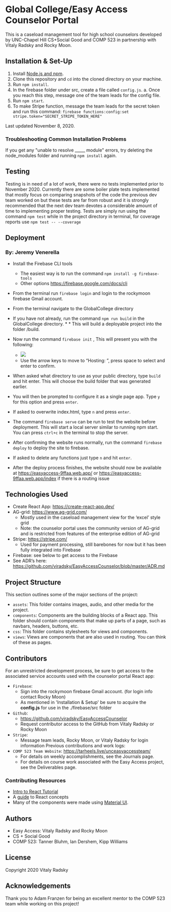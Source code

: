 # Global College/Easy Access Counselor Portal
This is a caseload management tool for high school counselors developed by UNC-Chapel Hill CS+Social Good and COMP 523 in partnership with Vitaly Radsky and Rocky Moon.

## Installation & Set-Up
1. Install [Node.js and npm](https://www.npmjs.com/get-npm).
2. Clone this repository and `cd` into the cloned directory on your machine.
3. Run `npm install`.
4. In the firebase folder under src, create a file called `config.js`.
a. Once you reach this step, message one of the team leads for the config file.
5. Run `npm start`.
6. To make Stripe function, message the team leads for the secret token and run this command: `firebase functions:config:set stripe.token="SECRET_STRIPE_TOKEN_HERE"`

Last updated November 8, 2020.

### Troubleshooting Common Installation Problems
If you get any "unable to resolve _____ module" errors, try deleting the node_modules folder and running `npm install` again.

## Testing
Testing is in need of a lot of work, there were no tests implemented prior to November 2020. Currently there are some boiler plate tests implemented that mostly focus on comparing snapshots of the code the previous dev team worked on but these tests are far from robust and it is strongly recommended that the next dev team devotes a considerable amount of time to implementing proper testing. Tests are simply run using the command `npm test` while in the project directory in terminal, for coverage reports use `npm test -- --coverage`

## Deployment
### By: Jeremy Venerella
* Install the Firebase CLI tools
   * The easiest way is to run the command `npm install -g firebase-tools`
   * Other options https://firebase.google.com/docs/cli
* From the terminal run `firebase login` and login to the rockymoon firebase Gmail account.
* From the terminal navigate to the GlobalCollege directory
* If you have not already, run the command `npm run build` in the GlobalCollege directory. * * This will build a deployable project into the folder /build.
* Now run the command `firebase init` , This will present you with the following: 

   * ![](https://lh3.googleusercontent.com/2oogcRZ7V-qSwjC-Mxo4-RrRgrXT8oTvOCatul-uymQlniN1_nU2S5iSCAPadjBNNj-z6tFXkYBs2xZXnZalnNRFmZlrbODFrUVN9UBok6vL3gaY6Op5zaGBVMyyP4XROnJpHjJm)
   * Use the arrow keys to move to “Hosting: ”, press space to select and enter to confirm.
* When asked what directory to use as your public directory, type `build` and hit enter. This will choose the build folder that was generated earlier.
* You will then be prompted to configure it as a single page app. Type `y` for this option and press `enter`.
* If asked to overwrite index.html, type `n` and press `enter`.
* The command `firebase serve` can be run to test the website before deployment. This will start a local server similar to running npm start. You can press `ctrl+c` in the terminal to stop the server.
* After confirming the website runs normally, run the command `firebase deploy` to deploy the site to firebase. 
* If asked to delete any functions just type `n` and hit `enter`. 
* After the deploy process finishes, the website should now be available at https://easyaccess-9ffaa.web.app/  or https://easyaccess-9ffaa.web.app/index if there is a routing issue

## Technologies Used
* Create React App:  https://create-react-app.dev/
* AG-grid: https://www.ag-grid.com/
   * Mostly used in the caseload management view for the ‘excel’ style grid
   * Note: the counselor portal uses the community version of AG-grid and is restricted from features of the enterprise edition of AG-grid
* Stripe: https://stripe.com/
   * Used for payment processing, still barebones for now but it has been fully integrated into Firebase
* Firebase: see below to get access to the Firebase
* See ADR’s here: https://github.com/viradsky/EasyAccessCounselor/blob/master/ADR.md

## Project Structure
This section outlines some of the major sections of the project:
* `assets`: This folder contains images, audio, and other media for the project.
* `components`: Components are the building blocks of a React app. This folder should contain components that make up parts of a page, such as navbars, headers, buttons, etc.
* `css`: This folder contains stylesheets for views and components.
* `views`: Views are components that are also used in routing. You can think of these as pages.

## Contributors
For an unrestricted development process, be sure to get access to the associated service accounts used with the counselor portal React app:
* `Firebase`:
    * Sign into the rockymoon firebase Gmail account. (for login info contact Rocky Moon)
    * As mentioned in 'Installation &  Setup' be sure to acquire the **config.js** for use in the ./firebase/src folder
* `Github`: 
    * https://github.com/viradsky/EasyAccessCounselor
    * Request contributor access to the GitHub from Vitaly Radsky or Rocky Moon 
* `Stripe`:  
    * Message team leads, Rocky Moon, or Vitaly Radsky for login information
Previous contributions and work logs: 
* `COMP 523 Team Website`: https://tarheels.live/unceasyaccessteam/
    * For details on weekly accomplishments, see the Journals page.
    * For details on course work associated with the Easy Access project, see the Deliverables page.

### Contributing Resources
* [Intro to React Tutorial](https://reactjs.org/tutorial/tutorial.html)
* A [guide](https://reactjs.org/docs/hello-world.html) to React concepts
* Many of the components were made using [Material UI](https://material-ui.com/).

## Authors
* Easy Access: Vitaly Radsky and Rocky Moon
* CS + Social Good
* COMP 523: Tanner Bluhm, Ian Dershem, Kipp Williams

## License
Copyright 2020 Vitaly Radsky

## Acknowledgements
Thank you to Adam Franzen for being an excellent mentor to the COMP 523 team while working on this project!
